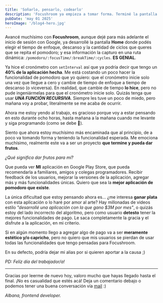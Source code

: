 ```yaml
---
title: 'Soñarlo, pensarlo, codearlo'
description: 'Focushroom ya empieza a tomar forma. Terminé la pantalla Home, el cronómetro y una ruta dinámica que me tiene emocionadísima. Aunque aún hay desafíos por resolver, este proyecto ya huele a algo real.'
pubDate: 'may 01 2025'
heroImage: '/blog4-hero.jpg'
---
```


Avancé muchísimo con **Focushroom**, aunque dejé para más adelante el inicio de sesión con Google, ya desarrollé la pantalla **Home** donde podés elegir el tiempo de enfoque, descanso y la cantidad de ciclos que queres que se repita el pomodoro; y esa información la capturo en una ruta dinámica: `/pomodoro/:focusTime/:breakTime/:cycles`. **ES GENIAL**.

Ya hice el cronómetro con `setInterval` así que ya podría decir que tengo un **40% de la aplicación hecha**. Me está costando un poco hacer la funcionalidad de pomodoro que yo quiero: que el cronómetro inicie solo una vez que llegue a cero y cambie de tiempo de enfoque a tiempo de descanso (o viceversa). En realidad, que cambie de tiempo **lo hice**, pero no pude ingeniármelas para que el cronómetro inicie solo. Quizás tenga que usar **_UNA FUNCIÓN RECURSIVA_**. Siempre les tuve un poco de miedo, pero mañana voy a probar, literalmente se me acaba de ocurrir.

Ahora me estoy yendo al trabajo, es gracioso porque voy a estar pensando en esto durante ocho horas, hasta mañana a la mañana cuando me levante y siga programando (como se debe 🫡).

Siento que ahora estoy muchísimo más encaminada que al principio, de a poco va tomando forma y teniendo la funcionalidad esperada. Me emociona muchísimo, realmente este va a ser un proyecto **que termine y pueda dar frutos**.

_¿Qué significa dar frutos para mí?_

Que pueda ver **MI** aplicación en Google Play Store, que pueda recomendarla a familiares, amigos y colegas programadores. Recibir feedback de los usuarios, mejorar la versiones de la aplicación, agregar más y más funcionalidades únicas. Quiero que sea la **mejor aplicación de pomodoro que existe**.

La única dificultad que estoy pensando ahora es... ¿me interesa **ganar plata** con esta aplicación o lo haré por amor al arte? Hay millonadas de videos estilo _"desarrollé una aplicación con la que gano $3M por mes"_, o quizás estoy del lado incorrecto del algoritmo, pero como usuario **detesto** tener la mejores funcionalidades de pago. Le saca completamente la gracia y el disfrute a la aplicación, en mi criterio.

Si en algún momento llego a agregar algo de pago va a ser **meramente estético y/o capricho**, pero no quiero que mis usuarios se pierdan de usar todas las funcionalidades que tengo pensadas para Focushroom.

En su defecto, podría dejar mi alias por si quieren aportar a la causa ;)

_PD: Felíz día del trabajador/a!_

---

Gracias por leerme de nuevo hoy, valoro mucho que hayas llegado hasta el final. ¡No es casualidad que estés acá! Deja un comentario debajo o podemos tener una buena conversación vía [mail](mailto:melonialbana@gmail.com) :)

_Albana, frontend developer._
